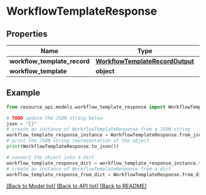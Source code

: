 # WorkflowTemplateResponse


## Properties

Name | Type | Description | Notes
------------ | ------------- | ------------- | -------------
**workflow_template_record** | [**WorkflowTemplateRecordOutput**](WorkflowTemplateRecordOutput.md) |  | 
**workflow_template** | **object** |  | 

## Example

```python
from resource_api.models.workflow_template_response import WorkflowTemplateResponse

# TODO update the JSON string below
json = "{}"
# create an instance of WorkflowTemplateResponse from a JSON string
workflow_template_response_instance = WorkflowTemplateResponse.from_json(json)
# print the JSON string representation of the object
print(WorkflowTemplateResponse.to_json())

# convert the object into a dict
workflow_template_response_dict = workflow_template_response_instance.to_dict()
# create an instance of WorkflowTemplateResponse from a dict
workflow_template_response_from_dict = WorkflowTemplateResponse.from_dict(workflow_template_response_dict)
```
[[Back to Model list]](../README.md#documentation-for-models) [[Back to API list]](../README.md#documentation-for-api-endpoints) [[Back to README]](../README.md)



